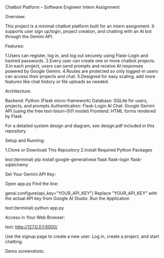 ﻿Chatbot Platform – Software Engineer Intern Assignment



Overview:

This project is a minimal chatbot platform built for an intern assignment. It supports user sign up/login, project creation, and chatting with an AI bot through the Gemini API.

Features:

1.Users can register, log in, and log out securely using Flask-Login and hashed passwords.
2.Every user can create one or more chatbot projects.
3.In each project, users can send prompts and receive AI responses powered by Google Gemini.
4.Routes are protected so only logged-in users can access their projects and chat.
5.Designed for easy scaling; add more features like chat history or file uploads as needed.

Architecture:

Backend: Python (Flask micro-framework)
Database: SQLite for users, projects, and prompts
Authentication: Flask-Login
AI Chat: Google Gemini API (using the free text-bison-001 model)
Frontend: HTML forms rendered by Flask

For a detailed system design and diagram, see design.pdf included in this repository.



Setup and Running:

1.Clone or Download This Repository
2.Install Required Python Packages



text:(terminal)
pip install google-generativeai flask flask-login flask-sqlalchemy



Set Your Gemini API Key:

Open app.py
Find the line:

genai.configure(api\_key="YOUR\_API\_KEY")
Replace "YOUR\_API\_KEY" with the actual API key from Google AI Studio.
Run the Application

text:(terminal)
python app.py



Access in Your Web Browser:

text:
http://127.0.0.1:5000/



Use the signup page to create a new user.
Log in, create a project, and start chatting.


Demo screenshots:






